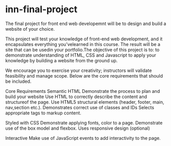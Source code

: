 # inn-final-project

The final project for front end web developemnt will be to design and build a website of your choice. 

This project will test your knowledge of front-end web development, and it encapsulates everything you’velearned in this course. The result will be a site that can be usedin your portfolio.The objective of this project is to: to demonstrate understanding of HTML, CSS and Javascript to apply your knowledge by building a website from the ground up.

We encourage you to exercise your creativity; instructors will validate feasibility and manage scope. Below are the core requirements that should be included. 

Core Requirements Semantic HTML Demonstrate the process to plan and build your website
Use HTML to correctly describe the content and structureof the page. 
Use HTML5 structural elements (header, footer, main, nav,section etc.).
Demonstrates correct use of classes and IDs 
Selects appropriate tags to markup content. 

Styled with CSS Demonstrate applying fonts, color to a page.
Demonstrate use of the box model and flexbox.
Uses responsive design (optional)

Interactive
Make use of JavaScript events to add interactivity to the page.
